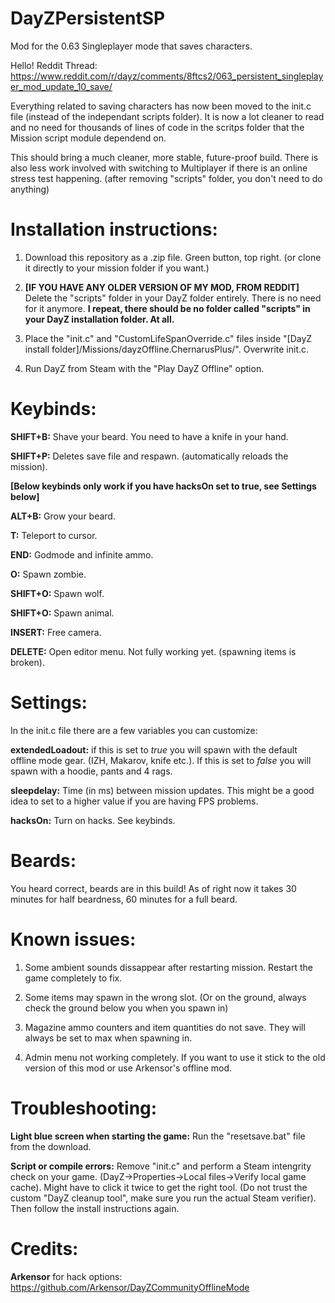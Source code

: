 # DayZPersistentSP
Mod for the 0.63 Singleplayer mode that saves characters.

Hello! 
Reddit Thread: https://www.reddit.com/r/dayz/comments/8ftcs2/063_persistent_singleplayer_mod_update_10_save/

Everything related to saving characters has now been moved to the init.c file (instead of the independant scripts folder).
It is now a lot cleaner to read and no need for thousands of lines of code in the scritps folder that the Mission script module dependend on.

This should bring a much cleaner, more stable, future-proof build. There is also less work involved with switching to Multiplayer if there is an online stress test happening. (after removing "scripts" folder, you don't need to do anything)

# Installation instructions:

1. Download this repository as a .zip file. Green button, top right. (or clone it directly to your mission folder if you want.)

2. **[IF YOU HAVE ANY OLDER VERSION OF MY MOD, FROM REDDIT]** Delete the "scripts" folder in your DayZ folder entirely. There is no need for it anymore. **I repeat, there should be no folder called "scripts" in your DayZ installation folder. At all.**

3. Place the "init.c" and "CustomLifeSpanOverride.c" files inside "[DayZ install folder]/Missions/dayzOffline.ChernarusPlus/". Overwrite init.c.

4. Run DayZ from Steam with the "Play DayZ Offline" option.

# Keybinds:

**SHIFT+B:** Shave your beard. You need to have a knife in your hand.

**SHIFT+P:** Deletes save file and respawn. (automatically reloads the mission).

**[Below keybinds only work if you have hacksOn set to true, see Settings below]**

**ALT+B:** Grow your beard.

**T:** Teleport to cursor.

**END:** Godmode and infinite ammo.

**O:** Spawn zombie.

**SHIFT+O:** Spawn wolf.

**SHIFT+O:** Spawn animal.

**INSERT:** Free camera.

**DELETE:** Open editor menu. Not fully working yet. (spawning items is broken).

# Settings:

In the init.c file there are a few variables you can customize:

**extendedLoadout:** if this is set to *true* you will spawn with the default offline mode gear. (IZH, Makarov, knife etc.). If this is set to *false* you will spawn with a hoodie, pants and 4 rags. 

**sleepdelay:** Time (in ms) between mission updates. This might be a good idea to set to a higher value if you are having FPS problems.

**hacksOn:** Turn on hacks. See keybinds.

# Beards:

You heard correct, beards are in this build! As of right now it takes 30 minutes for half beardness, 60 minutes for a full beard.

# Known issues:

1. Some ambient sounds dissappear after restarting mission. Restart the game completely to fix.

2. Some items may spawn in the wrong slot. (Or on the ground, always check the ground below you when you spawn in)

3. Magazine ammo counters and item quantities do not save. They will always be set to max when spawning in.

4. Admin menu not working completely. If you want to use it stick to the old version of this mod or use Arkensor's offline mod.


# Troubleshooting:

**Light blue screen when starting the game:** Run the "resetsave.bat" file from the download.

**Script or compile errors:** Remove "init.c" and perform a Steam intengrity check on your game. (DayZ->Properties->Local files->Verify local game cache). Might have to click it twice to get the right tool. (Do not trust the custom "DayZ cleanup tool", make sure you run the actual Steam verifier). Then follow the install instructions again.

# Credits:

**Arkensor** for hack options: https://github.com/Arkensor/DayZCommunityOfflineMode
